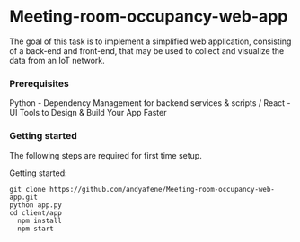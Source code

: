 # Meeting-room-occupancy-web-app
The goal of this task is to implement a simplified web application, consisting of a back-end and front-end, that may be used to collect and visualize the data from an IoT network.

### Prerequisites

Python - Dependency Management for backend services & scripts /
React - UI Tools to Design & Build Your App Faster

### Getting started

The following steps are required for first time setup.

Getting started:

```shell
git clone https://github.com/andyafene/Meeting-room-occupancy-web-app.git
python app.py
cd client/app
  npm install
  npm start
```
